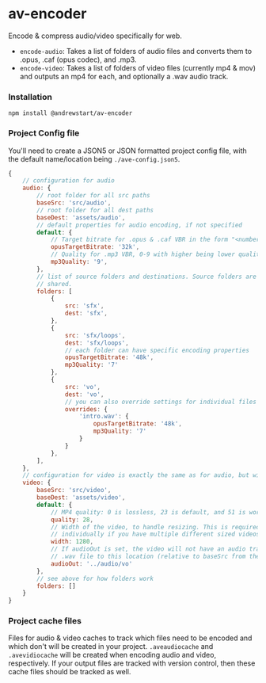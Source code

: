 # av-encoder
 Encode & compress audio/video specifically for web.

* `encode-audio`: Takes a list of folders of audio files and converts them to .opus, .caf (opus codec), and .mp3.
* `encode-video`: Takes a list of folders of video files (currently mp4 & mov) and outputs an mp4 for each, and optionally a .wav audio track.

### Installation
`npm install @andrewstart/av-encoder`

### Project Config file
You'll need to create a JSON5 or JSON formatted project config file, with the default name/location being `./ave-config.json5`.

```javascript
{
    // configuration for audio
    audio: {
        // root folder for all src paths
        baseSrc: 'src/audio',
        // root folder for all dest paths
        baseDest: 'assets/audio',
        // default properties for audio encoding, if not specified
        default: {
            // Target bitrate for .opus & .caf VBR in the form "<number>k". Lower is lower quality.
            opusTargetBitrate: '32k',
            // Quality for .mp3 VBR, 0-9 with higher being lower quality.
            mp3Quality: '9',
        },
        // list of source folders and destinations. Source folders are not recursive, and destinations can be
        // shared.
        folders: [
            {
                src: 'sfx',
                dest: 'sfx',
            },
            {
                src: 'sfx/loops',
                dest: 'sfx/loops',
                // each folder can have specific encoding properties
                opusTargetBitrate: '48k',
                mp3Quality: '7'
            },
            {
                src: 'vo',
                dest: 'vo',
                // you can also override settings for individual files if so desired
                overrides: {
                    'intro.wav': {
                        opusTargetBitrate: '48k',
                        mp3Quality: '7'
                    }
                }
            },
        ],
    },
    // configuration for video is exactly the same as for audio, but with different encoding settings
    video: {
        baseSrc: 'src/video',
        baseDest: 'assets/video',
        default: {
            // MP4 quality: 0 is lossless, 23 is default, and 51 is worst possible. 18-28 is a sane range.
            quality: 28,
            // Width of the video, to handle resizing. This is required for each video, so you may need to set it
            // individually if you have multiple different sized videos
            width: 1280,
            // If audioOut is set, the video will not have an audio track, which will instead be split out into a
            // .wav file to this location (relative to baseSrc from the video configuration)
            audioOut: '../audio/vo'
        },
        // see above for how folders work
        folders: []
    }
}
```

### Project cache files
Files for audio & video caches to track which files need to be encoded and which don't will be created in your project. `.aveaudiocache` and `.avevidiocache` will be created when encoding audio and video, respectively. If your output files are tracked with version control, then these cache files should be tracked as well.
